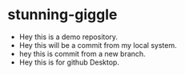 # stunning-giggle

- Hey this is a demo repository.
- Hey this will be a commit from my local system.
- hey this is commit from a new branch.
- Hey this is for github Desktop.

